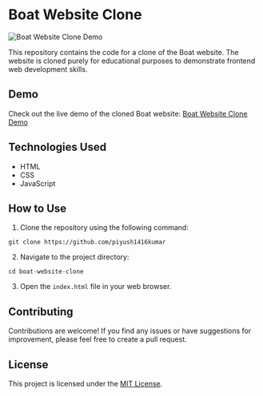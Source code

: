 # Boat Website Clone

![Boat Website Clone Demo](demo.gif)

This repository contains the code for a clone of the Boat website. The website is cloned purely for educational purposes to demonstrate frontend web development skills.

## Demo

Check out the live demo of the cloned Boat website: [Boat Website Clone Demo](https://github.com/piyush1416kumar)

## Technologies Used

- HTML
- CSS
- JavaScript

## How to Use

1. Clone the repository using the following command:

```
git clone https://github.com/piyush1416kumar
```

2. Navigate to the project directory:

```
cd boat-website-clone
```

3. Open the `index.html` file in your web browser.

## Contributing

Contributions are welcome! If you find any issues or have suggestions for improvement, please feel free to create a pull request.

## License

This project is licensed under the [MIT License](LICENSE).
